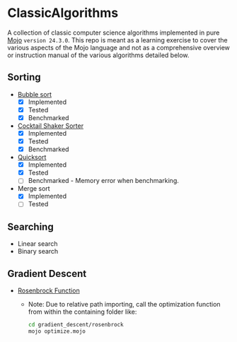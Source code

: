 # ClassicAlgorithms

A collection of classic computer science algorithms implemented in pure [Mojo](https://www.modular.com/max/mojo) `version 24.3.0`. This repo is meant as a learning exercise to cover the various aspects of the Mojo language and not as a comprehensive overview or instruction manual of the various algorithms detailed below.

## Sorting

- [Bubble sort](https://en.wikipedia.org/wiki/Bubble_sort)
  - [X] Implemented
  - [X] Tested
  - [X] Benchmarked

- [Cocktail Shaker Sorter](https://en.wikipedia.org/wiki/Cocktail_shaker_sort)
  - [X] Implemented
  - [X] Tested
  - [X] Benchmarked

- [Quicksort](https://en.wikipedia.org/wiki/Quicksort)
  - [X] Implemented
  - [X] Tested
  - [ ] Benchmarked - Memory error when benchmarking.

- Merge sort
  - [X] Implemented
  - [ ] Tested

## Searching

- Linear search
- Binary search

## Gradient Descent

- [Rosenbrock Function](https://en.wikipedia.org/wiki/Rosenbrock_function)
  - Note: Due to relative path importing, call the optimization function from within the containing folder like:

    ```bash
    cd gradient_descent/rosenbrock
    mojo optimize.mojo
    ```
